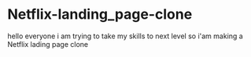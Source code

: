 # Netflix-landing_page-clone
hello everyone i am trying to take my skills to next level so i'am making a 
Netflix lading page clone

